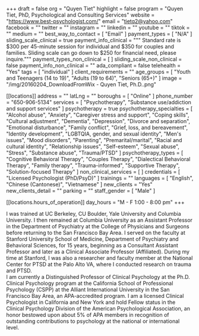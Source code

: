 +++
draft = false
org = "Quyen Tiet"
highlight = false
program = "Quyen Tiet, PhD, Psychological and Consulting Services"
website = "https://www.best-psychologist.com/"
email = "tietq2@yahoo.com"
facebook = ""
twitter = ""
instagram = ""
linkedin = ""
youtube = ""
tiktok = ""
medium = ""
best_way_to_contact = [ "Email" ]
payment_types = [ "N/A" ]
sliding_scale_clinical = true
payment_info_clinical = """
Standard rate is $300 per 45-minute session for individual and $350 for couples and families. 
Sliding scale can go down to $250 for financial need, please inquire."""
payment_types_non_clinical = [ ]
sliding_scale_non_clinical = false
payment_info_non_clinical = ""
ada_compliant = false
telehealth = "Yes"
tags = [ "individual" ]
client_requirements = ""
age_groups = [
  "Youth and Teenagers (14 to 19)",
  "Adults (19 to 64)",
  "Seniors (65+)"
]
image = "/img/20160204_DownloadFromWix - Quyen Tiet, Ph.D..png"

[[locations]]
address = ""
latLng = ""
boroughs = [ "Online" ]
phone_number = "650-906-5134"
services = [
  "Psychotherapy",
  "Substance use/addiction and support services"
]
psychotherapy = true
psychotherapy_specialties = [
  "Alcohol abuse",
  "Anxiety",
  "Caregiver stress and support",
  "Coping skills",
  "Cultural adjustment",
  "Dementia",
  "Depression",
  "Divorce and separation",
  "Emotional disturbance",
  "Family conflict",
  "Grief, loss, and bereavement",
  "Identity development",
  "LGBTQIA, gender, and sexual identity",
  "Men's issues",
  "Mood disorders",
  "Parenting",
  "Premarital/marital",
  "Racial and cultural identity",
  "Relationship issues",
  "Self-esteem",
  "Sexual abuse",
  "Stress",
  "Substance abuse",
  "Trauma/PTSD"
]
psychotherapy_types = [
  "Cognitive Behavioral Therapy",
  "Couples Therapy",
  "Dialectical Behavioral Therapy",
  "Family therapy",
  "Trauma-informed",
  "Supportive Therapy",
  "Solution-focused Therapy"
]
non_clinical_services = [ ]
credentials = [ "Licensed Psychologist (PhD/PsyD)" ]
trainings = ""
languages = [ "English", "Chinese (Cantonese)", "Vietnamese" ]
new_clients = "Yes"
new_clients_detail = ""
parking = ""
staff_gender = [ "Male" ]

  [[locations.hours_of_operation]]
  day_hours = "M - F 1:00 - 8:00 pm"
+++

I was trained at UC Berkeley, CU Boulder, Yale University and Columbia University. I then remained at Columbia University as an Assistant Professor in the Department of Psychiatry at the College of Physicians and Surgeons before returning to the San Francisco Bay Area. I served on the faculty at Stanford University School of Medicine, Department of Psychiatry and Behavioral Sciences, for 15 years, beginning as a Consultant Assistant Professor and later as a Clinical Associate Professor (Affiliated). During my time at Stanford, I was also a researcher and faculty member at the National Center for PTSD at the Palo Alto VA, where I conducted research on trauma and PTSD. <br>
I am currently a Distinguished Professor of Clinical Psychology at the Ph.D. Clinical Psychology program at the California School of Professional Psychology (CSPP) at the Alliant International University in the San Francisco Bay Area, an APA-accredited program. I am a licensed Clinical Psychologist in California and New York and hold Fellow status in the Clinical Psychology Division of the American Psychological Association, an honor bestowed upon about 5% of APA members in recognition of outstanding contributions to psychology at the national or international level. <br>
